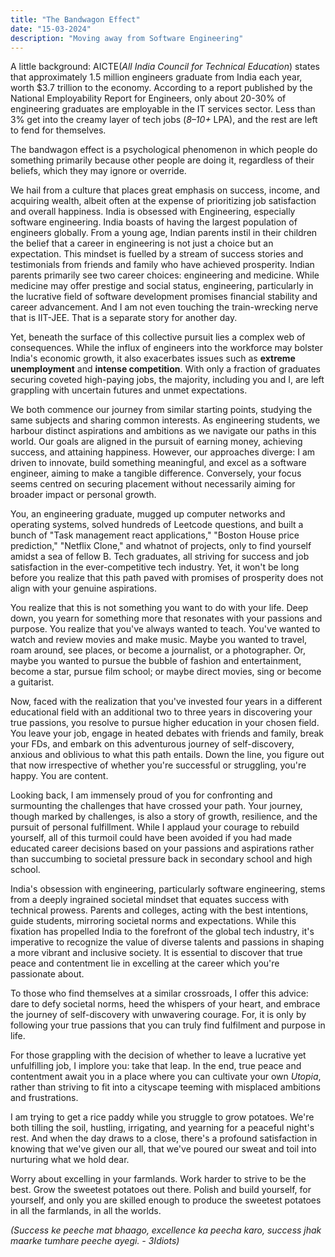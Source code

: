 ```yaml
---
title: "The Bandwagon Effect"
date: "15-03-2024"
description: "Moving away from Software Engineering"
---
```


A little background: AICTE(*All India Council for Technical Education*) states that approximately 1.5 million engineers graduate from India each year, worth $3.7 trillion to the economy. According to a report published by the National Employability Report for Engineers, only about 20-30% of engineering graduates are employable in the IT services sector. Less than 3% get into the creamy layer of tech jobs (*8–10+* LPA), and the rest are left to fend for themselves.

The bandwagon effect is a psychological phenomenon in which people do something primarily because other people are doing it, regardless of their beliefs, which they may ignore or override.

We hail from a culture that places great emphasis on success, income, and acquiring wealth, albeit often at the expense of prioritizing job satisfaction and overall happiness. India is obsessed with Engineering, especially software engineering. India boasts of having the largest population of engineers globally. From a young age, Indian parents instil in their children the belief that a career in engineering is not just a choice but an expectation. This mindset is fuelled by a stream of success stories and testimonials from friends and family who have achieved prosperity. Indian parents primarily see two career choices: engineering and medicine. While medicine may offer prestige and social status, engineering, particularly in the lucrative field of software development promises financial stability and career advancement. And I am not even touching the train-wrecking nerve that is IIT-JEE. That is a separate story for another day.

Yet, beneath the surface of this collective pursuit lies a complex web of consequences. While the influx of engineers into the workforce may bolster India's economic growth, it also exacerbates issues such as **extreme unemployment**  and **intense competition**. With only a fraction of graduates securing coveted high-paying jobs, the majority, including you and I, are left grappling with uncertain futures and unmet expectations.

We both commence our journey from similar starting points, studying the same subjects and sharing common interests. As engineering students, we harbour distinct aspirations and ambitions as we navigate our paths in this world. Our goals are aligned in the pursuit of earning money, achieving success, and attaining happiness. However, our approaches diverge: I am driven to innovate, build something meaningful, and excel as a software engineer, aiming to make a tangible difference. Conversely, your focus seems centred on securing placement without necessarily aiming for broader impact or personal growth.

You, an engineering graduate, mugged up computer networks and operating systems, solved hundreds of Leetcode questions, and built a bunch of "Task management react applications," "Boston House price prediction," "Netflix Clone," and whatnot of projects, only to find yourself amidst a sea of fellow B. Tech graduates, all striving for success and job satisfaction in the ever-competitive tech industry. Yet, it won't be long before you realize that this path paved with promises of prosperity does not align with your genuine aspirations.

You realize that this is not something you want to do with your life. Deep down, you yearn for something more that resonates with your passions and purpose. You realize that you've always wanted to teach. You've wanted to watch and review movies and make music. Maybe you wanted to travel, roam around, see places, or become a journalist, or a photographer. Or, maybe you wanted to pursue the bubble of fashion and entertainment, become a star, pursue film school; or maybe direct movies, sing or become a guitarist.

Now, faced with the realization that you've invested four years in a different educational field with an additional two to three years in discovering your true passions, you resolve to pursue higher education in your chosen field. You leave your job, engage in heated debates with friends and family, break your FDs, and embark on this adventurous journey of self-discovery, anxious and oblivious to what this path entails. Down the line, you figure out that now irrespective of whether you're successful or struggling, you're happy. You are content.

Looking back, I am immensely proud of you for confronting and surmounting the challenges that have crossed your path. Your journey, though marked by challenges, is also a story of growth, resilience, and the pursuit of personal fulfillment. While I applaud your courage to rebuild yourself, all of this turmoil could have been avoided if you had made educated career decisions based on your passions and aspirations rather than succumbing to societal pressure back in secondary school and high school.

India's obsession with engineering, particularly software engineering, stems from a deeply ingrained societal mindset that equates success with technical prowess. Parents and colleges, acting with the best intentions, guide students, mirroring societal norms and expectations. While this fixation has propelled India to the forefront of the global tech industry, it's imperative to recognize the value of diverse talents and passions in shaping a more vibrant and inclusive society. It is essential to discover that true peace and contentment lie in excelling at the career which you're passionate about.

To those who find themselves at a similar crossroads, I offer this advice: dare to defy societal norms, heed the whispers of your heart, and embrace the journey of self-discovery with unwavering courage. For, it is only by following your true passions that you can truly find fulfilment and purpose in life.

For those grappling with the decision of whether to leave a lucrative yet unfulfilling job, I implore you: take that leap. In the end, true peace and contentment await you in a place where you can cultivate your own *Utopia*, rather than striving to fit into a cityscape teeming with misplaced ambitions and frustrations.

I am trying to get a rice paddy while you struggle to grow potatoes. We're both tilling the soil, hustling, irrigating, and yearning for a peaceful night's rest. And when the day draws to a close, there's a profound satisfaction in knowing that we've given our all, that we've poured our sweat and toil into nurturing what we hold dear.

Worry about excelling in your farmlands. Work harder to strive to be the best. Grow the sweetest potatoes out there. Polish and build yourself, for yourself, and only you are skilled enough to produce the sweetest potatoes in all the farmlands, in all the worlds.

*(Success ke peeche mat bhaago, excellence ka peecha karo, success jhak maarke tumhare peeche ayegi. - 3Idiots)*